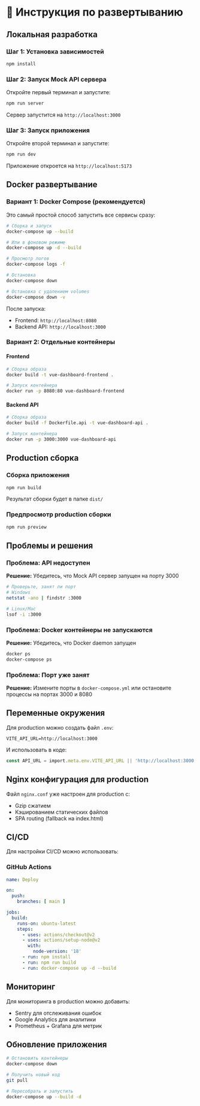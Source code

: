 # 🚀 Инструкция по развертыванию

## Локальная разработка

### Шаг 1: Установка зависимостей

```bash
npm install
```

### Шаг 2: Запуск Mock API сервера

Откройте первый терминал и запустите:

```bash
npm run server
```

Сервер запустится на `http://localhost:3000`

### Шаг 3: Запуск приложения

Откройте второй терминал и запустите:

```bash
npm run dev
```

Приложение откроется на `http://localhost:5173`

## Docker развертывание

### Вариант 1: Docker Compose (рекомендуется)

Это самый простой способ запустить все сервисы сразу:

```bash
# Сборка и запуск
docker-compose up --build

# Или в фоновом режиме
docker-compose up -d --build

# Просмотр логов
docker-compose logs -f

# Остановка
docker-compose down

# Остановка с удалением volumes
docker-compose down -v
```

После запуска:
- Frontend: `http://localhost:8080`
- Backend API: `http://localhost:3000`

### Вариант 2: Отдельные контейнеры

#### Frontend

```bash
# Сборка образа
docker build -t vue-dashboard-frontend .

# Запуск контейнера
docker run -p 8080:80 vue-dashboard-frontend
```

#### Backend API

```bash
# Сборка образа
docker build -f Dockerfile.api -t vue-dashboard-api .

# Запуск контейнера
docker run -p 3000:3000 vue-dashboard-api
```

## Production сборка

### Сборка приложения

```bash
npm run build
```

Результат сборки будет в папке `dist/`

### Предпросмотр production сборки

```bash
npm run preview
```

## Проблемы и решения

### Проблема: API недоступен

**Решение:** Убедитесь, что Mock API сервер запущен на порту 3000

```bash
# Проверьте, занят ли порт
# Windows
netstat -ano | findstr :3000

# Linux/Mac
lsof -i :3000
```

### Проблема: Docker контейнеры не запускаются

**Решение:** Убедитесь, что Docker daemon запущен

```bash
docker ps
docker-compose ps
```

### Проблема: Порт уже занят

**Решение:** Измените порты в `docker-compose.yml` или остановите процессы на портах 3000 и 8080

## Переменные окружения

Для production можно создать файл `.env`:

```env
VITE_API_URL=http://localhost:3000
```

И использовать в коде:

```typescript
const API_URL = import.meta.env.VITE_API_URL || 'http://localhost:3000';
```

## Nginx конфигурация для production

Файл `nginx.conf` уже настроен для production с:
- Gzip сжатием
- Кэшированием статических файлов
- SPA routing (fallback на index.html)

## CI/CD

Для настройки CI/CD можно использовать:

### GitHub Actions

```yaml
name: Deploy

on:
  push:
    branches: [ main ]

jobs:
  build:
    runs-on: ubuntu-latest
    steps:
      - uses: actions/checkout@v2
      - uses: actions/setup-node@v2
        with:
          node-version: '18'
      - run: npm install
      - run: npm run build
      - run: docker-compose up -d --build
```

## Мониторинг

Для мониторинга в production можно добавить:
- Sentry для отслеживания ошибок
- Google Analytics для аналитики
- Prometheus + Grafana для метрик

## Обновление приложения

```bash
# Остановить контейнеры
docker-compose down

# Получить новый код
git pull

# Пересобрать и запустить
docker-compose up --build -d
```

